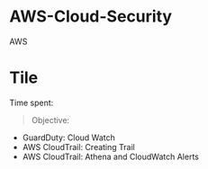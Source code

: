 # AWS-Cloud-Security
AWS



# Tile

Time spent:

> Objective: 
* GuardDuty: Cloud Watch
* AWS CloudTrail: Creating Trail
* AWS CloudTrail: Athena and CloudWatch Alerts

